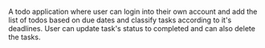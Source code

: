 A todo application where user can login into their own account and add the list of todos based on due dates and classify tasks according to it's deadlines.
User can update task's status to completed and can also delete the tasks.
